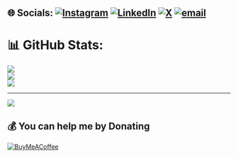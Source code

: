


## 🌐 Socials: [![Instagram](https://img.shields.io/badge/Instagram-%23E4405F.svg?logo=Instagram&logoColor=white)](https://instagram.com/fariz.kt) [![LinkedIn](https://img.shields.io/badge/LinkedIn-%230077B5.svg?logo=linkedin&logoColor=white)](https://linkedin.com/in/muhammedfariskt) [![X](https://img.shields.io/badge/X-black.svg?logo=X&logoColor=white)](https://x.com/FarisKT9) [![email](https://img.shields.io/badge/Email-D14836?logo=gmail&logoColor=white)](mailto:fariskt00@gmail.com) 

# 📊 GitHub Stats:
![](https://github-readme-stats.vercel.app/api?username=fariskt&theme=dark&hide_border=false&include_all_commits=false&count_private=false)<br/>
![](https://nirzak-streak-stats.vercel.app/?user=fariskt&theme=dark&hide_border=false)<br/>
![](https://github-readme-stats.vercel.app/api/top-langs/?username=fariskt&theme=dark&hide_border=false&include_all_commits=false&count_private=false&layout=compact)

---
[![](https://visitcount.itsvg.in/api?id=fariskt&icon=0&color=0)](https://visitcount.itsvg.in)

  ## 💰 You can help me by Donating
  [![BuyMeACoffee](https://img.shields.io/badge/Buy%20Me%20a%20Coffee-ffdd00?style=for-the-badge&logo=buy-me-a-coffee&logoColor=black)](https://buymeacoffee.com/fariskt) 

  
<!-- Proudly created with GPRM ( https://gprm.itsvg.in ) -->

